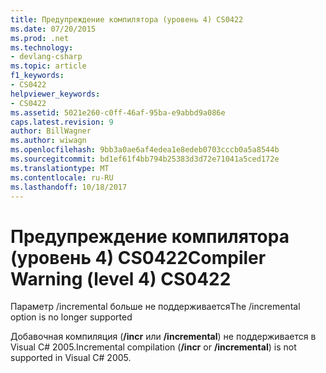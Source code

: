 ```yaml
---
title: Предупреждение компилятора (уровень 4) CS0422
ms.date: 07/20/2015
ms.prod: .net
ms.technology:
- devlang-csharp
ms.topic: article
f1_keywords:
- CS0422
helpviewer_keywords:
- CS0422
ms.assetid: 5021e260-c0ff-46af-95ba-e9abbd9a086e
caps.latest.revision: 9
author: BillWagner
ms.author: wiwagn
ms.openlocfilehash: 9bb3a0ae6af4edea1e8edeb0703cccb0a5a8544b
ms.sourcegitcommit: bd1ef61f4bb794b25383d3d72e71041a5ced172e
ms.translationtype: MT
ms.contentlocale: ru-RU
ms.lasthandoff: 10/18/2017
---
```

# <a name="compiler-warning-level-4-cs0422"></a><span data-ttu-id="7f27c-102">Предупреждение компилятора (уровень 4) CS0422</span><span class="sxs-lookup"><span data-stu-id="7f27c-102">Compiler Warning (level 4) CS0422</span></span>
<span data-ttu-id="7f27c-103">Параметр /incremental больше не поддерживается</span><span class="sxs-lookup"><span data-stu-id="7f27c-103">The /incremental option is no longer supported</span></span>  
  
 <span data-ttu-id="7f27c-104">Добавочная компиляция (**/incr** или **/incremental**) не поддерживается в Visual C# 2005.</span><span class="sxs-lookup"><span data-stu-id="7f27c-104">Incremental compilation (**/incr** or **/incremental**) is not supported in Visual C# 2005.</span></span>
